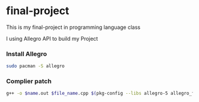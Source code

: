 # final-project
This is my final-project in programming language class

I using Allegro API to build my Project

### Install Allegro 

```bash
sudo pacman -S allegro
```

### Complier patch
```bash
g++ -o $name.out $file_name.cpp $(pkg-config --libs allegro-5 allegro_font-5 allegro_ttf-5 allegro_dialog-5 allegro_primitives-5 allegro_image-5 allegro_audio-5 allegro_acodec-5)
```
